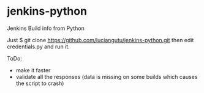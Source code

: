 # jenkins-python
Jenkins Build info from Python


Just $ git clone https://github.com/luciangutu/jenkins-python.git
then edit credentials.py and run it.

ToDo:
- make it faster
- validate all the responses (data is missing on some builds which causes the script to crash)
